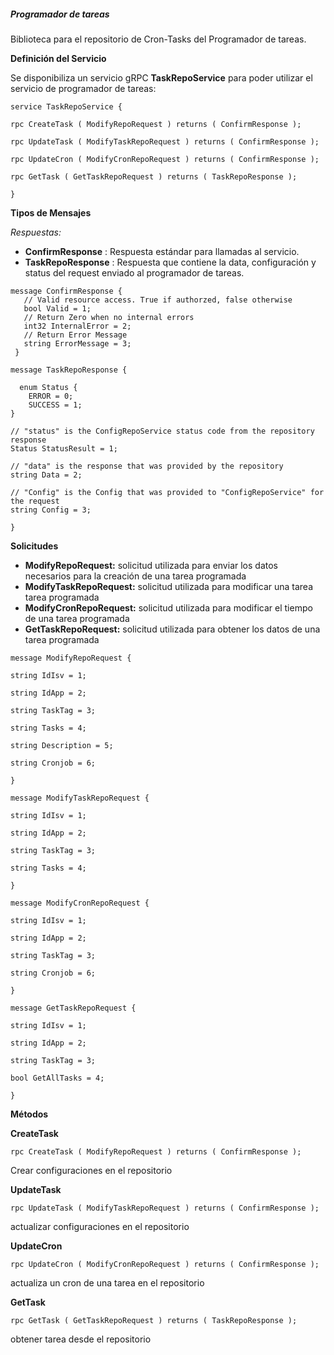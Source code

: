 ##### Programador de tareas

Biblioteca para el repositorio de Cron-Tasks del Programador de tareas.

**Definición del Servicio**

Se disponibiliza un servicio gRPC  **TaskRepoService** para poder utilizar el servicio de programador de tareas:

```
service TaskRepoService {

rpc CreateTask ( ModifyRepoRequest ) returns ( ConfirmResponse );

rpc UpdateTask ( ModifyTaskRepoRequest ) returns ( ConfirmResponse );

rpc UpdateCron ( ModifyCronRepoRequest ) returns ( ConfirmResponse );

rpc GetTask ( GetTaskRepoRequest ) returns ( TaskRepoResponse );

}
```

**Tipos de Mensajes**

_Respuestas:_

- **ConfirmResponse** : Respuesta estándar para llamadas al servicio.
- **TaskRepoResponse** : Respuesta que contiene la data, configuración y status del request enviado al programador de tareas.

```
message ConfirmResponse {
   // Valid resource access. True if authorzed, false otherwise
   bool Valid = 1;
   // Return Zero when no internal errors 
   int32 InternalError = 2;
   // Return Error Message
   string ErrorMessage = 3;
 }

message TaskRepoResponse {
 
  enum Status {
    ERROR = 0;
    SUCCESS = 1;
}

// "status" is the ConfigRepoService status code from the repository response
Status StatusResult = 1;

// "data" is the response that was provided by the repository
string Data = 2;

// "Config" is the Config that was provided to "ConfigRepoService" for the request
string Config = 3;

}
```

**Solicitudes**

- **ModifyRepoRequest:** solicitud utilizada para enviar los datos necesarios para la creación de una tarea programada
- **ModifyTaskRepoRequest:** solicitud utilizada para modificar una tarea tarea programada
- **ModifyCronRepoRequest:** solicitud utilizada para modificar el tiempo de una tarea programada
- **GetTaskRepoRequest:** solicitud utilizada para obtener los datos de una tarea programada

```
message ModifyRepoRequest {

string IdIsv = 1;

string IdApp = 2;

string TaskTag = 3;

string Tasks = 4;

string Description = 5;

string Cronjob = 6;

}

message ModifyTaskRepoRequest {

string IdIsv = 1;

string IdApp = 2;

string TaskTag = 3;

string Tasks = 4;

}

message ModifyCronRepoRequest {

string IdIsv = 1;

string IdApp = 2;

string TaskTag = 3;

string Cronjob = 6;

}

message GetTaskRepoRequest {

string IdIsv = 1;

string IdApp = 2;

string TaskTag = 3;

bool GetAllTasks = 4;

}
```

**Métodos**

**CreateTask**

```
rpc CreateTask ( ModifyRepoRequest ) returns ( ConfirmResponse );
```

Crear configuraciones en el repositorio

**UpdateTask**

```
rpc UpdateTask ( ModifyTaskRepoRequest ) returns ( ConfirmResponse );
```

actualizar configuraciones en el repositorio

**UpdateCron**

```
rpc UpdateCron ( ModifyCronRepoRequest ) returns ( ConfirmResponse );
```

actualiza un cron de una tarea en el repositorio

**GetTask**

```
rpc GetTask ( GetTaskRepoRequest ) returns ( TaskRepoResponse );
```

obtener tarea desde el repositorio

